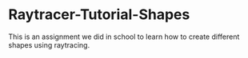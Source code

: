 # Raytracer-Tutorial-Shapes
This is an assignment we did in school to learn how to create different shapes using raytracing.
